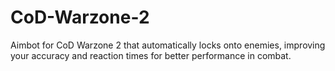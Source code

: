 # CoD-Warzone-2
Aimbot for CoD Warzone 2 that automatically locks onto enemies, improving your accuracy and reaction times for better performance in combat.
